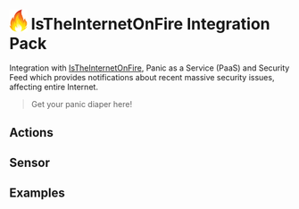 # <img src="./icon.png" width="32px" valign="-3px"/> IsTheInternetOnFire Integration Pack
Integration with [IsTheInternetOnFire](https://istheinternetonfire.com/), Panic as a Service (PaaS) and Security Feed
which provides notifications about recent massive security issues, affecting entire Internet.
> Get your panic diaper here!

## Actions
 
## Sensor

## Examples
